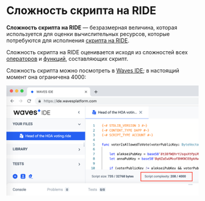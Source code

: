 # Сложность скрипта на RIDE

**Cложность скрипта на RIDE** — безразмерная величина, которая используется для оценки вычислительных ресурсов, которые потребуются для исполнения [скрипта на RIDE](/ride/ride-script.md).

Сложность скрипта на RIDE оценивается исходя из сложностей всех [операторов](/ride/operators.md) и [функций](/ride/functions.md), составляющих скрипт.

Сложность скрипта можно посмотреть в [Waves IDE](https://ide.wavesplatform.com); в настоящий момент она ограничена 4000:

<img src="img/ride-script-complexity/script-complexity.png" alt="faucet" width="700"/>

